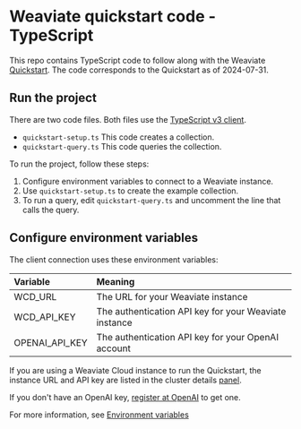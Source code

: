 # Weaviate quickstart code - TypeScript

This repo contains TypeScript code to follow along with the Weaviate
[Quickstart](https://weaviate.io/developers/weaviate/quickstart). The code
corresponds to the Quickstart as of 2024-07-31.

## Run the project

There are two code files. Both files use the [TypeScript v3 client](https://weaviate.io/developers/weaviate/client-libraries/typescript/typescript-v3).

- `quickstart-setup.ts` This code creates a collection.
- `quickstart-query.ts` This code queries the collection.

To run the project, follow these steps:

1. Configure environment variables to connect to a Weaviate instance.
1. Use `quickstart-setup.ts` to create the example collection.
1. To run a query, edit `quickstart-query.ts` and uncomment the line that calls the
query.

## Configure environment variables

The client connection uses these environment variables:

| Variable | Meaning |
| :- | :- |
| WCD_URL | The URL for your Weaviate instance |
| WCD_API_KEY | The authentication API key for your Weaviate instance |
| OPENAI_API_KEY | The authentication API key for your OpenAI account |

If you are using a Weaviate Cloud instance to run the Quickstart, the instance
URL and API key are listed in the cluster details
[panel](https://weaviate.io/developers/wcs/connect#retrieve-your-api-keys).

If you don't have an OpenAI key, [register at OpenAI](https://platform.openai.com/signup)
to get one.

For more information, see [Environment variables](https://weaviate.io/developers/weaviate/connections/connect-cloud#environment-variables)
